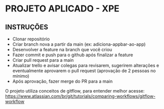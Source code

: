 # PROJETO APLICADO - XPE

## INSTRUÇÕES

- Clonar repositório
- Criar branch nova a partir da main (ex: adiciona-appbar-ao-app)
- Desenvolver a feature na branch que você criou
- Fazer commit e push para o github após finalizar a feature
- Criar pull request para a main
- Atualizar trello e avisar colegas para revisarem, sugerirem alterações e eventualmente aprovarem o pull request (aprovação de 2 pessoas no mínimo)
- Após aprovação, fazer merge do PR para a main

O projeto utiliza conceitos de gitflow, para entender melhor
acesse: https://www.atlassian.com/br/git/tutorials/comparing-workflows/gitflow-workflow